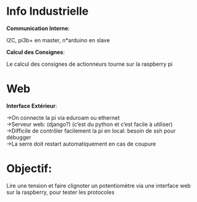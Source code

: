 # Info Industrielle

**Communication Interne**:  

I2C, pi3b+ en master, n*arduino en slave  

**Calcul des Consignes**:  

Le calcul des consignes de actionneurs tourne sur la raspberry pi  

# Web

**Interface Extérieur**:  

->On connecte la pi via eduroam ou ethernet  
->Serveur web: (django?) (c’est du python et c’est facile à utiliser)  
->Difficile de contrôler facilement la pi en local: besoin de ssh pour débugger  
->La serre doit restart automatiquement en cas de coupure  

# Objectif:  

Lire une tension et faire clignoter un potentiomètre via une interface web sur la raspberry, pour tester les protocoles
